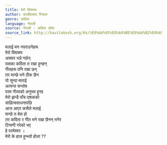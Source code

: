 ```yaml
---
title: मेरो विषयमा
author: कालीप्रसाद रिजाल
genre: कविता
language: नेपाली
source: नेपाली - कविता कोश
source_link: http://kavitakosh.org/kk/%E0%A4%95%E0%A4%BE%E0%A4%B2%E0%A5%80%E0%A4%AA%E0%A5%8D%E0%A4%B0%E0%A4%B8%E0%A4%BE%E0%A4%A6_%E0%A4%B0%E0%A4%BF%E0%A4%9C%E0%A4%BE%E0%A4%B2
---
```


मलाई मन नपराउनेहरू  
मेरो विषयमा  
अक्सर भन्ने गर्छन्  
यसका कविता त राम्रा हुन्छन्  
गीतहरू पनि राम्रा छन्  
तर मान्छे भने ठीक छैन  
यो सुन्दा मलाई  
अत्यन्त सन्तोष  
परम गौरवको अनुभव हुन्छ  
मेरो झन्डै पाँच दशकको  
साहित्यसाधनापछि  
आज आएर कसैले मलाई  
मान्छे त बेस हो  
तर कविता र गीत भने राम्रा छैनन् भनेर  
टिप्पणी गरेको भए  
हे परमेश्वर ।  
मेरो के हाल हुन्थ्यो होला ??
